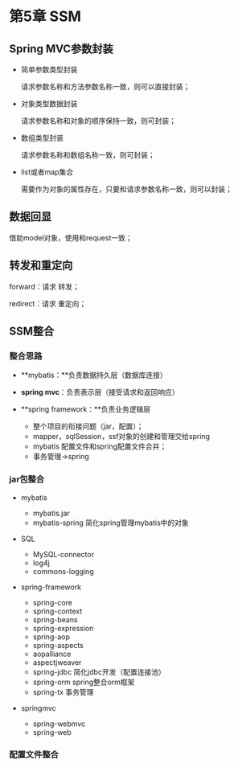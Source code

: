 # 第5章 SSM

## Spring MVC参数封装

- 简单参数类型封装

  请求参数名称和方法参数名称一致，则可以直接封装；

- 对象类型数据封装

  请求参数名称和对象的顺序保持一致，则可封装；

- 数组类型封装

  请求参数名称和数组名称一致，则可封装；

- list或者map集合

  需要作为对象的属性存在，只要和请求参数名称一致，则可以封装； 



## 数据回显

借助model对象，使用和request一致；





## 转发和重定向

forward：请求 转发；

redirect：请求 重定向；



## SSM整合

### 整合思路

- **mybatis：**负责数据持久层（数据库连接）

- **spring mvc**：负责表示层（接受请求和返回响应）

- **spring framework：**负责业务逻辑层
  - 整个项目的衔接问题（jar，配置）；
  - mapper，sqlSession，ssf对象的创建和管理交给spring
  - mybatis 配置文件和spring配置文件合并；
  - 事务管理->spring

### jar包整合

- mybatis
  - mybatis.jar
  - mybatis-spring  简化spring管理mybatis中的对象

- SQL
  - MySQL-connector
  - log4j
  - commons-logging

- spring-framework
  - spring-core
  - spring-context
  - spring-beans
  - spring-expression
  - spring-aop
  - spring-aspects
  - aopalliance
  - aspectjweaver
  - spring-jdbc  简化jdbc开发（配置连接池）
  - spring-orm  spring整合orm框架
  - spring-tx     事务管理

- springmvc
  - spring-webmvc
  - spring-web



### 配置文件整合



